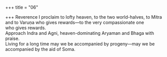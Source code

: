 +++
title = "06"

+++
Reverence I proclaim to lofty heaven, to the two world-halves, to Mitra  and to Varuṇa who gives rewards—to the very compassionate one  
who gives rewards.  
Approach Indra and Agni, heaven-dominating Aryaman and Bhaga with  praise.  
Living for a long time may we be accompanied by progeny—may we be  accompanied by the aid of Soma.  